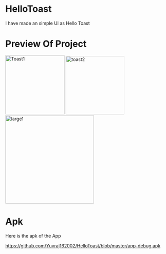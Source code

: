 # HelloToast

I have made an simple UI as Hello Toast


# Preview Of Project

<img width="184" alt="Toast1" src="https://user-images.githubusercontent.com/77117240/116306994-67fc9580-a7c3-11eb-9585-a272c9cd566e.png">

<img width="182" alt="toast2" src="https://user-images.githubusercontent.com/77117240/116307007-6b901c80-a7c3-11eb-9a80-df70d6f39dbf.png">

<img width="275" alt="large1" src="https://user-images.githubusercontent.com/77117240/116307018-6df27680-a7c3-11eb-9681-05c3212deec4.png">


# Apk

Here is the apk of the App

https://github.com/Yuvraj162002/HelloToast/blob/master/app-debug.apk
